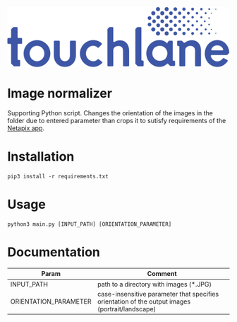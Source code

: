 ![LOGO](https://github.com/touchlane/NetapixTools/blob/master/Assets/logo.svg)

# Image normalizer

Supporting Python script. Changes the orientation of the images in the folder due to entered parameter than crops it to sutisfy requirements of the [Netapix app](https://github.com/touchlane/Netapix).

# Installation

```
pip3 install -r requirements.txt
```

# Usage

```
python3 main.py [INPUT_PATH] [ORIENTATION_PARAMETER]
```

# Documentation

| Param | Comment |
| ------------- | ------------- |
| INPUT_PATH | path to a directory with images (\*.JPG)|
| ORIENTATION_PARAMETER | case-insensitive parameter that specifies orientation of the output images (portrait/landscape)|
